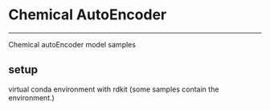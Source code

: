 # Chemical AutoEncoder
------
Chemical autoEncoder model samples 

## setup
virtual conda environment with rdkit
(some samples contain the environment.)